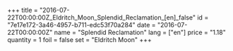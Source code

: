 +++
title = "2016-07-22T00:00:00Z_Eldritch_Moon_Splendid_Reclamation_[en]_false"
id = "7e17e172-3a46-4957-b711-edc53f70a284"
date = "2016-07-22T00:00:00Z"
name = "Splendid Reclamation"
lang = ["en"]
price = "1.18"
quantity = 1
foil = false
set = "Eldritch Moon"
+++
